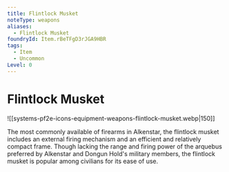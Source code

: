 ```yaml
---
title: Flintlock Musket
noteType: weapons
aliases:
  - Flintlock Musket
foundryId: Item.rBeTFgD3rJGA9HBR
tags:
  - Item
  - Uncommon
Level: 0
---
```


# Flintlock Musket
![[systems-pf2e-icons-equipment-weapons-flintlock-musket.webp|150]]

The most commonly available of firearms in Alkenstar, the flintlock musket includes an external firing mechanism and an efficient and relatively compact frame. Though lacking the range and firing power of the arquebus preferred by Alkenstar and Dongun Hold's military members, the flintlock musket is popular among civilians for its ease of use.
